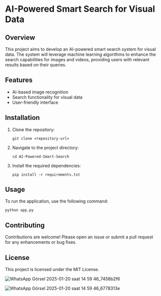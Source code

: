 # AI-Powered Smart Search for Visual Data

## Overview
This project aims to develop an AI-powered smart search system for visual data. The system will leverage machine learning algorithms to enhance the search capabilities for images and videos, providing users with relevant results based on their queries.

## Features
- AI-based image recognition
- Search functionality for visual data
- User-friendly interface

## Installation
1. Clone the repository:
   ```
   git clone <repository-url>
   ```
2. Navigate to the project directory:
   ```
   cd AI-Powered-Smart-Search
   ```
3. Install the required dependencies:
   ```
   pip install -r requirements.txt
   ```

## Usage
To run the application, use the following command:
```
python app.py
```

## Contributing
Contributions are welcome! Please open an issue or submit a pull request for any enhancements or bug fixes.

## License
This project is licensed under the MIT License.

![WhatsApp Görsel 2025-01-20 saat 14 59 46_7458b2f6](https://github.com/user-attachments/assets/be5f4c20-015d-461b-add2-780b5633f081)

![WhatsApp Görsel 2025-01-20 saat 14 59 46_6778313e](https://github.com/user-attachments/assets/15f89854-7cc9-4766-a64a-f5917c62d32d)
